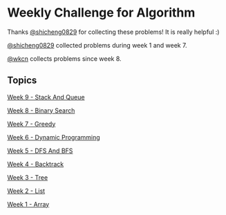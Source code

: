 # Weekly Challenge for Algorithm
Thanks [@shicheng0829](https://github.com/shicheng0829) for collecting these problems! It is really helpful :)

[@shicheng0829](https://github.com/shicheng0829) collected problems during week 1 and week 7.

[@wkcn](https://github.com/wkcn) collects problems since week 8.

## Topics

[Week 9 - Stack And Queue](./week9_stack_and_queue)

[Week 8 - Binary Search](./week8_binary_search)

[Week 7 - Greedy](./week7_greedy)

[Week 6 - Dynamic Programming](./week6_dynamic_programming)

[Week 5 - DFS And BFS](./week5_dfs_and_bfs)

[Week 4 - Backtrack](./week4_backtrack)

[Week 3 - Tree](./week3_tree)

[Week 2 - List](./week2_list)

[Week 1 - Array](./week1_array)

